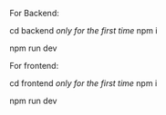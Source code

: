 For Backend:

cd backend
*only for the first time*
npm i 

npm run dev

For frontend:

cd frontend
*only for the first time*
npm i 

npm run dev